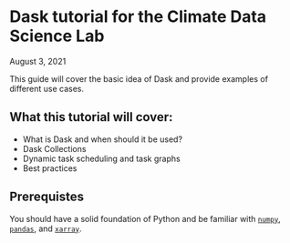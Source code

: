 # Dask tutorial for the Climate Data Science Lab 

August 3, 2021

This guide will cover the basic idea of Dask and provide examples of different use cases. 

## What this tutorial will cover:

- What is Dask and when should it be used?
- Dask Collections
- Dynamic task scheduling and task graphs
- Best practices

## Prerequistes

You should have a solid foundation of Python and be familiar with [`numpy`](https://numpy.org/), [`pandas`](https://pandas.pydata.org/), and [`xarray`](http://xarray.pydata.org/en/stable/). 
